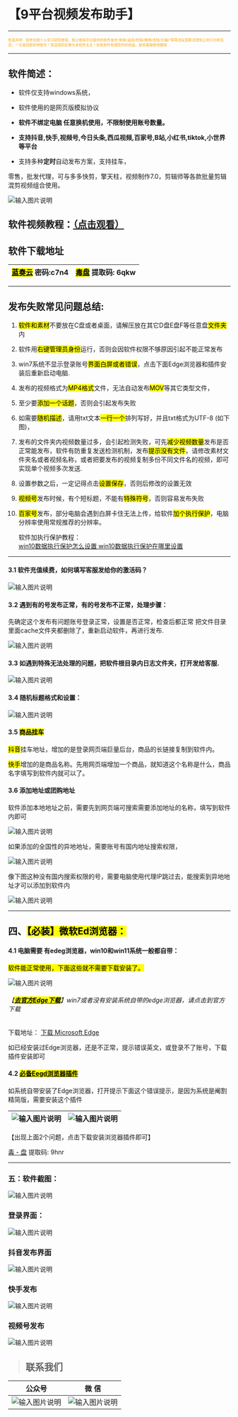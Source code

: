 # 【9平台视频发布助手】

---
<p style="font-size: 8px; color:orange">免责声明：软件仅限个人学习研究使用，禁止使用平台提供的软件发布“刷单/返现/色情/赌博/洗钱/诈骗/”等等违反国家法律禁止的行为和信息，一旦发现即封停账号！其造成的后果与本软件无关！如有软件有侵犯你的权益，联系客服修改删除.</p>

---

## 软件简述：

- 软件仅支持windows系统，

- 软件使用的是网页版模拟协议

- **软件不绑定电脑 任意换机使用，不限制使用账号数量。**

- **支持抖音,快手,视频号,今日头条,西瓜视频,百家号,B站,小红书,tiktok,小世界等平台**

- 支持多种**定时**自动发布方案，支持挂车，

零售，批发代理，可与多多快剪，擎天柱，视频制作7.0，剪辑师等各款批量剪辑混剪视频组合使用。

![输入图片说明](publish9PT.assets/9PT-1.png)

## 软件视频教程：[（点击观看）](https://docs.qq.com/doc/DSGJGYUlJdFRXekZX)

## **软件下载地址**

| [<mark>蓝奏云</mark>](https://qkcm.lanzouj.com/b012z7gxa) 密码:c7n4 | [<mark>毒盘</mark>](https://pan.baidu.com/s/1IAWAAGXJSgovpD2-1p2Ycg?pwd=6qkw) 提取码: 6qkw |
| -------------------------------------------------------------- | ------------------------------------------------------------------------------------- |

---

## **发布失败常见问题总结:**

1. <mark> 软件和素材</mark>不要放在C盘或者桌面，请解压放在其它D盘E盘F等任意盘<mark>文件夹</mark>内

2. 软件用<mark>右键管理员身份</mark>运行，否则会因软件权限不够原因引起不能正常发布

3. win7系统不显示登录账号<mark>界面白屏或者错误</mark>，点击下面Edge浏览器和插件安装后重新启动电脑.

4. 发布的视频格式为<mark>MP4格式</mark>文件，无法自动发布<mark>MOV</mark>等其它类型文件，

5. 至少要<mark>添加一个话题</mark>，否则会引起发布失败

6. 如需要<mark>随机描述</mark>，请用txt文本<mark>一行一个</mark>排列写好，并且txt格式为UTF-8 (如下图)，

7. 发布的文件夹内视频数量过多，会引起检测失败，可先<mark>减少视频数量</mark>发布是否正常能发布，软件有防重复发送检测机制，发布<mark>提示没有文件</mark>，请修改素材文件夹名或者视频名称，或者把要发布的视频复制多份不同文件名的视频，即可实现单个视频多次发送.

8. 设置参数之后，一定记得点击<mark>设置保存</mark>，否则后修改的设置无效

9. <mark>视频号</mark>发布时候，有个短标题，不能有<mark>特殊符号</mark>，否则容易发布失败

10. <mark>百家号</mark>发布，部分电脑会遇到白屏卡住无法上传，给软件<mark>加个执行保护</mark>，电脑分辨率使用常规推荐的分辨率。
    
    软件加执行保护教程：  
    [win10数据执行保护怎么设置 win10数据执行保护在哪里设置](https://www.xtzjup.com/help/246702.html)

---

#### 3.1 软件充值续费，如何填写客服发给你的激活码？

![输入图片说明](publish9PT.assets/3.1.jpg)

#### 3.2 遇到有的号发布正常，有的号发布不正常，处理步骤：

 先确定这个发布有问题账号登录正常，设置是否正常，检查后都正常   把文件目录里面cache文件夹都删除了，重新启动软件，再进行发布.

![输入图片说明](publish9PT.assets/3.2.png)

#### 3.3 如遇到特殊无法处理的问题，把软件根目录内日志文件夹，打开发给客服.

![输入图片说明](publish9PT.assets/3.3.png)

#### 3.4 随机标题格式和设置：

![输入图片说明](publish9PT.assets/9PT-3.png)

#### 3.5 <mark>**商品挂车**</mark>

<mark>抖音</mark>挂车地址，增加的是登录网页端巨量后台，商品的长链接复制到软件内。

<mark>快手</mark>增加的是商品名称。先用网页端增加一个商品，就知道这个名称是什么，商品名字填写到软件内就可以了。

#### 3.6 添加地址或团购地址

软件添加本地地址之前，需要先到网页端可搜索需要添加地址的名称，填写到软件内即可

![输入图片说明](publish9PT.assets/3.6.1.png)

如果添加的全国性的异地地址，需要账号有国内地址搜索权限，

![输入图片说明](publish9PT.assets/3.6.2.png)

像下图这种没有国内搜索权限的号，需要电脑使用代理IP跳过去，能搜索到异地地址才可以添加到软件内

![输入图片说明](publish9PT.assets/3.6.3.png)

---

## 四、<mark>【**必装**】微软Ed浏览器：</mark>

#### 4.1 电脑需要 有edeg浏览器，win10和win11系统一般都自带：

<mark>软件能正常使用，下面这些就不需要下载安装了。</mark>

![输入图片说明](publish9PT.assets/9PT-edge.png)

###### 【[**<mark>去官方Edge下载</mark>**](https://www.microsoft.com/zh-cn/edge/download?form=MA13FJ)】win7或者没有安装系统自带的edge浏览器，请点击到官方下载

下载地址： [下载 Microsoft Edge](https://www.microsoft.com/zh-cn/edge/download?form=MA13FJ)

如已经安装过Edge浏览器，还是不正常，提示错误英文，或登录不了账号，下载插件安装即可

#### 4.2 [**<mark>必备Eegd浏览器插件</mark>**]()

如系统自带安装了Edge浏览器，打开提示下面这个错误提示，是因为系统是阉割精简版，需要安装这个插件

| ![输入图片说明](publish9PT.assets/chajian2.png) | ![输入图片说明](publish9PT.assets/4.2.2.jpg) |
| ----------------------------------------- | -------------------------------------- |

【出现上面2个问题，点击下载安装浏览器插件即可】

[毒  -  盘]( https://pan.baidu.com/s/1DRY0uYfnpjDfqKYr2wAWzg?pwd=9hnr) 提取码: 9hnr

---

### **五：软件截图：**

![输入图片说明](publish9PT.assets/9PT-4.png)

### **登录界面：**

![输入图片说明](publish9PT.assets/9PT-denglu.png)

### 抖音发布界面

![输入图片说明](publish9PT.assets/9PT-DY.png)

### 快手发布

![输入图片说明](publish9PT.assets/9PT-KS.png)

### 视频号发布

![输入图片说明](publish9PT.assets/9PT-SPH.png)

> ## 联系我们

| 公众号                          | 微 信                         |
|:----------------------------:|:---------------------------:|
| ![输入图片说明](../static/gzh.png) | ![输入图片说明](../static/wx.png) |